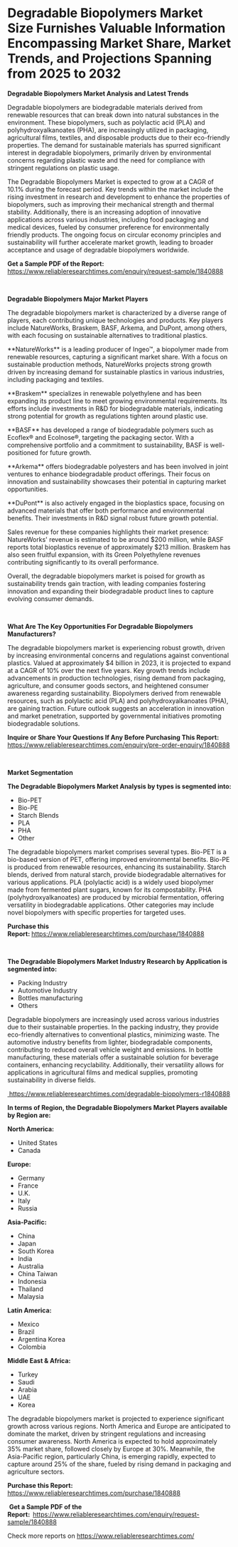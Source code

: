 <p><h1>Degradable Biopolymers Market Size Furnishes Valuable Information Encompassing Market Share, Market Trends, and Projections Spanning from 2025 to 2032</h1></p><p><strong>Degradable Biopolymers Market Analysis and Latest Trends</strong></p>
<p><p>Degradable biopolymers are biodegradable materials derived from renewable resources that can break down into natural substances in the environment. These biopolymers, such as polylactic acid (PLA) and polyhydroxyalkanoates (PHA), are increasingly utilized in packaging, agricultural films, textiles, and disposable products due to their eco-friendly properties. The demand for sustainable materials has spurred significant interest in degradable biopolymers, primarily driven by environmental concerns regarding plastic waste and the need for compliance with stringent regulations on plastic usage.</p><p>The Degradable Biopolymers Market is expected to grow at a CAGR of 10.1% during the forecast period. Key trends within the market include the rising investment in research and development to enhance the properties of biopolymers, such as improving their mechanical strength and thermal stability. Additionally, there is an increasing adoption of innovative applications across various industries, including food packaging and medical devices, fueled by consumer preference for environmentally friendly products. The ongoing focus on circular economy principles and sustainability will further accelerate market growth, leading to broader acceptance and usage of degradable biopolymers worldwide.</p></p>
<p><strong>Get a Sample PDF of the Report:&nbsp;</strong> <a href="https://www.reliableresearchtimes.com/enquiry/request-sample/1840888?utm_campaign=3070&utm_medium=2&utm_source=Github&utm_content=ia&utm_term=01042025&utm_id=degradable-biopolymers">https://www.reliableresearchtimes.com/enquiry/request-sample/1840888</a></p>
<p>&nbsp;</p>
<p><strong>Degradable Biopolymers Major Market Players</strong></p>
<p><p>The degradable biopolymers market is characterized by a diverse range of players, each contributing unique technologies and products. Key players include NatureWorks, Braskem, BASF, Arkema, and DuPont, among others, with each focusing on sustainable alternatives to traditional plastics.</p><p>**NatureWorks** is a leading producer of Ingeo™, a biopolymer made from renewable resources, capturing a significant market share. With a focus on sustainable production methods, NatureWorks projects strong growth driven by increasing demand for sustainable plastics in various industries, including packaging and textiles.</p><p>**Braskem** specializes in renewable polyethylene and has been expanding its product line to meet growing environmental requirements. Its efforts include investments in R&D for biodegradable materials, indicating strong potential for growth as regulations tighten around plastic use.</p><p>**BASF** has developed a range of biodegradable polymers such as Ecoflex® and Ecolnose®, targeting the packaging sector. With a comprehensive portfolio and a commitment to sustainability, BASF is well-positioned for future growth.</p><p>**Arkema** offers biodegradable polyesters and has been involved in joint ventures to enhance biodegradable product offerings. Their focus on innovation and sustainability showcases their potential in capturing market opportunities.</p><p>**DuPont** is also actively engaged in the bioplastics space, focusing on advanced materials that offer both performance and environmental benefits. Their investments in R&D signal robust future growth potential.</p><p>Sales revenue for these companies highlights their market presence: NatureWorks' revenue is estimated to be around $200 million, while BASF reports total bioplastics revenue of approximately $213 million. Braskem has also seen fruitful expansion, with its Green Polyethylene revenues contributing significantly to its overall performance.</p><p>Overall, the degradable biopolymers market is poised for growth as sustainability trends gain traction, with leading companies fostering innovation and expanding their biodegradable product lines to capture evolving consumer demands.</p></p>
<p>&nbsp;</p>
<p><strong>What Are The Key Opportunities For Degradable Biopolymers Manufacturers?</strong></p>
<p><p>The degradable biopolymers market is experiencing robust growth, driven by increasing environmental concerns and regulations against conventional plastics. Valued at approximately $4 billion in 2023, it is projected to expand at a CAGR of 10% over the next five years. Key growth trends include advancements in production technologies, rising demand from packaging, agriculture, and consumer goods sectors, and heightened consumer awareness regarding sustainability. Biopolymers derived from renewable resources, such as polylactic acid (PLA) and polyhydroxyalkanoates (PHA), are gaining traction. Future outlook suggests an acceleration in innovation and market penetration, supported by governmental initiatives promoting biodegradable solutions.</p></p>
<p><strong>Inquire or Share Your Questions If Any Before Purchasing This Report:</strong> <a href="https://www.reliableresearchtimes.com/enquiry/pre-order-enquiry/1840888?utm_campaign=3070&utm_medium=2&utm_source=Github&utm_content=ia&utm_term=01042025&utm_id=degradable-biopolymers">https://www.reliableresearchtimes.com/enquiry/pre-order-enquiry/1840888</a></p>
<p>&nbsp;</p>
<p><strong>Market Segmentation</strong></p>
<p><strong>The Degradable Biopolymers Market Analysis by types is segmented into:</strong></p>
<p><ul><li>Bio-PET</li><li>Bio-PE</li><li>Starch Blends</li><li>PLA</li><li>PHA</li><li>Other</li></ul></p>
<p><p>The degradable biopolymers market comprises several types. Bio-PET is a bio-based version of PET, offering improved environmental benefits. Bio-PE is produced from renewable resources, enhancing its sustainability. Starch blends, derived from natural starch, provide biodegradable alternatives for various applications. PLA (polylactic acid) is a widely used biopolymer made from fermented plant sugars, known for its compostability. PHA (polyhydroxyalkanoates) are produced by microbial fermentation, offering versatility in biodegradable applications. Other categories may include novel biopolymers with specific properties for targeted uses.</p></p>
<p><strong>Purchase this Report:&nbsp;</strong><a href="https://www.reliableresearchtimes.com/purchase/1840888?utm_campaign=3070&utm_medium=2&utm_source=Github&utm_content=ia&utm_term=01042025&utm_id=degradable-biopolymers">https://www.reliableresearchtimes.com/purchase/1840888</a></p>
<p>&nbsp;</p>
<p><strong>The Degradable Biopolymers Market Industry Research by Application is segmented into:</strong></p>
<p><ul><li>Packing Industry</li><li>Automotive Industry</li><li>Bottles manufacturing</li><li>Others</li></ul></p>
<p><p>Degradable biopolymers are increasingly used across various industries due to their sustainable properties. In the packing industry, they provide eco-friendly alternatives to conventional plastics, minimizing waste. The automotive industry benefits from lighter, biodegradable components, contributing to reduced overall vehicle weight and emissions. In bottle manufacturing, these materials offer a sustainable solution for beverage containers, enhancing recyclability. Additionally, their versatility allows for applications in agricultural films and medical supplies, promoting sustainability in diverse fields.</p></p>
<p><a href="https://www.reliableresearchtimes.com/degradable-biopolymers-r1840888?utm_campaign=3070&utm_medium=2&utm_source=Github&utm_content=ia&utm_term=01042025&utm_id=degradable-biopolymers">&nbsp;https://www.reliableresearchtimes.com/degradable-biopolymers-r1840888</a></p>
<p><strong>In terms of Region, the Degradable Biopolymers Market Players available by Region are:</strong></p>
<p>
    <p> <strong> North America: </strong>
        <ul>
            <li>United States</li>
            <li>Canada</li>
        </ul>
        </p> 
    <p> <strong> Europe: </strong>
        <ul>
            <li>Germany</li>
            <li>France</li>
            <li>U.K.</li>
            <li>Italy</li>
            <li>Russia</li>
        </ul>
        </p> 
    <p> <strong> Asia-Pacific: </strong>
        <ul>
            <li>China</li>
            <li>Japan</li>
            <li>South Korea</li>
            <li>India</li>
            <li>Australia</li>
            <li>China Taiwan</li>
            <li>Indonesia</li>
            <li>Thailand</li>
            <li>Malaysia</li>
        </ul>
        </p> 
    <p> <strong> Latin America: </strong>
        <ul>
            <li>Mexico</li>
            <li>Brazil</li>
            <li>Argentina Korea</li>
            <li>Colombia</li>
        </ul>
        </p> 
    <p> <strong> Middle East & Africa: </strong>
        <ul>
            <li>Turkey</li>
            <li>Saudi</li>
            <li>Arabia</li>
            <li>UAE</li>
            <li>Korea</li>
        </ul>
    </p>
    </p>
<p><p>The degradable biopolymers market is projected to experience significant growth across various regions. North America and Europe are anticipated to dominate the market, driven by stringent regulations and increasing consumer awareness. North America is expected to hold approximately 35% market share, followed closely by Europe at 30%. Meanwhile, the Asia-Pacific region, particularly China, is emerging rapidly, expected to capture around 25% of the share, fueled by rising demand in packaging and agriculture sectors.</p></p>
<p><strong>Purchase this Report: </strong><a href="https://www.reliableresearchtimes.com/purchase/1840888?utm_campaign=3070&utm_medium=2&utm_source=Github&utm_content=ia&utm_term=01042025&utm_id=degradable-biopolymers">https://www.reliableresearchtimes.com/purchase/1840888</a></p>
<p>&nbsp;<strong>Get a Sample PDF of the Report:&nbsp;&nbsp;</strong><a href="https://www.reliableresearchtimes.com/enquiry/request-sample/1840888?utm_campaign=3070&utm_medium=2&utm_source=Github&utm_content=ia&utm_term=01042025&utm_id=degradable-biopolymers">https://www.reliableresearchtimes.com/enquiry/request-sample/1840888</a></p>
<p><strong></strong></p>
<p>Check more reports on <a href="https://www.reliableresearchtimes.com/?utm_campaign=3070&utm_medium=2&utm_source=Github&utm_content=ia&utm_term=01042025&utm_id=degradable-biopolymers">https://www.reliableresearchtimes.com/</a></p>